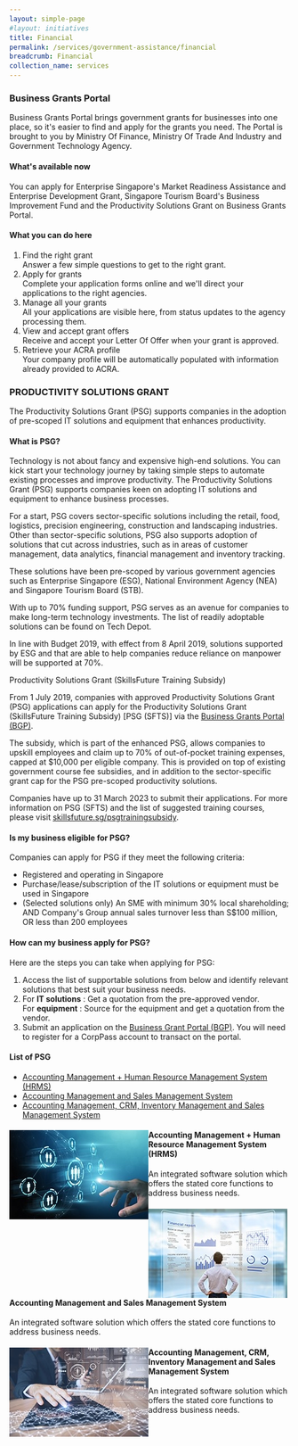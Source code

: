 ```yaml
---
layout: simple-page
#layout: initiatives
title: Financial
permalink: /services/government-assistance/financial
breadcrumb: Financial
collection_name: services
---
```

<h3>Business Grants Portal</h3>

Business Grants Portal brings government grants for businesses into one place, so it's easier to find and apply for the grants you need. The Portal is brought to you by Ministry Of Finance, Ministry Of Trade And Industry and Government Technology Agency.

<h4>What's available now</h4>

You can apply for Enterprise Singapore's Market Readiness Assistance and Enterprise Development Grant, Singapore Tourism Board's Business Improvement Fund and the Productivity Solutions Grant on Business Grants Portal.

<h4>What you can do here</h4>

<ol>
<li>Find the right grant</li>
Answer a few simple questions to get to the right grant.

<li>Apply for grants</li>
Complete your application forms online and we'll direct your applications to the right agencies.

<li>Manage all your grants</li>
All your applications are visible here, from status updates to the agency processing them.

<li>View and accept grant offers</li>
Receive and accept your Letter Of Offer when your grant is approved.

<li>Retrieve your ACRA profile</li>
Your company profile will be automatically populated with information already provided to ACRA.
</ol>

<h3>PRODUCTIVITY SOLUTIONS GRANT</h3>
<p>The Productivity Solutions Grant (PSG) supports companies in the adoption of pre-scoped IT solutions and equipment that enhances productivity.</p>



<h4>What is PSG?</h4>
<p>Technology is not about fancy and expensive high-end solutions. You can kick start your technology journey by taking simple steps to automate existing processes and improve productivity. The Productivity Solutions Grant (PSG) supports companies keen on adopting IT solutions and equipment to enhance business processes.</p>

<p>For a start, PSG covers sector-specific solutions including the retail, food, logistics, precision engineering, construction and landscaping industries. Other than sector-specific solutions, PSG also supports adoption of solutions that cut across industries, such as in areas of customer management, data analytics, financial management and inventory tracking.</p>

<p>These solutions have been pre-scoped by various government agencies such as Enterprise Singapore (ESG), National Environment Agency (NEA) and Singapore Tourism Board (STB).</p>

<p>With up to 70% funding support, PSG serves as an avenue for companies to make long-term technology investments. The list of readily adoptable solutions can be found on Tech Depot.</p>

<p>In line with Budget 2019, with effect from 8 April 2019, solutions supported by ESG and that are able to help companies reduce reliance on manpower will be supported at 70%.</p>

<p>Productivity Solutions Grant (SkillsFuture Training Subsidy)</p>

<p>From 1 July 2019, companies with approved Productivity Solutions Grant (PSG) applications can apply for the Productivity Solutions Grant (SkillsFuture Training Subsidy) [PSG (SFTS)] via the <a target="_blank" href="https://www.businessgrants.gov.sg/" >Business Grants Portal (BGP)</a>.</p>

<p>The subsidy, which is part of the enhanced PSG, allows companies to upskill employees and claim up to 70% of out-of-pocket training expenses, capped at $10,000 per eligible company. This is provided on top of existing government course fee subsidies, and in addition to the sector-specific grant cap for the PSG pre-scoped productivity solutions.</p>

<p>Companies have up to 31 March 2023 to submit their applications. For more information on PSG (SFTS) and the list of suggested training courses, please visit <a target="_blank" href="https://www.skillsfuture.sg/psgtrainingsubsidy">skillsfuture.sg/psgtrainingsubsidy</a>.</p>

<h4>Is my business eligible for PSG?</h4>
<p>Companies can apply for PSG if they meet the following criteria:</p>
<ul>
  <li>Registered and operating in Singapore</li>
  <li>Purchase/lease/subscription of the IT solutions or equipment must be used in Singapore</li>
  <li>(Selected solutions only) An SME with minimum 30% local shareholding; AND Company's Group annual sales turnover less than S$100 million, OR less than 200 employees</li>
</ul>

<h4>How can my business apply for PSG?</h4>
<p>Here are the steps you can take when applying for PSG:</p>
<ol>
  <li>Access the list of supportable solutions from below and identify relevant solutions that best suit your business needs.</li>
  <li>For <b>IT solutions</b> : Get a quotation from the pre-approved vendor.</li>
      For <b>equipment</b> : Source for the equipment and get a quotation from the vendor.
  <li>Submit an application on the <a target="_blank" href="https://www.businessgrants.gov.sg/">Business Grant Portal (BGP)</a>. You will need to register for a CorpPass account to transact on the portal.</li>
</ol>


<h4>List of PSG</h4>
<ul>
<li><a href="#psg1">Accounting Management + Human Resource Management System (HRMS)</a></li>
<li><a href="#psg2">Accounting Management and Sales Management System</a></li>
<li><a href="#psg3">Accounting Management, CRM, Inventory Management and Sales Management System</a></li>
</ul>


<div id="psg1">
  <img src="/images/sme_tech_solution_1.jpg" align="left" style="width:250px;height:160px;">
  <a href="https://govtech-gb-staging.netlify.com/media/tech-depot/test" style="text-decoration: none"><h4>Accounting Management + Human Resource Management System (HRMS)</h4></a>
  <p>An integrated software solution which offers the stated core functions to address business needs.</p>
</div>
<div id="psg2">
  <img src="/images/sme_tech_solution_2.jpg" align="left" style="width:250px;height:160px;">
  <h4>Accounting Management and Sales Management System</h4>
  <p>An integrated software solution which offers the stated core functions to address business needs.</p>
</div>
<div id="psg3">
  <img src="/images/sme_tech_solution_3.jpg" align="left" style="width:250px;height:160px;">
  <h4>Accounting Management, CRM, Inventory Management and Sales Management System</h4>
  <p>An integrated software solution which offers the stated core functions to address business needs.</p>
</div>
